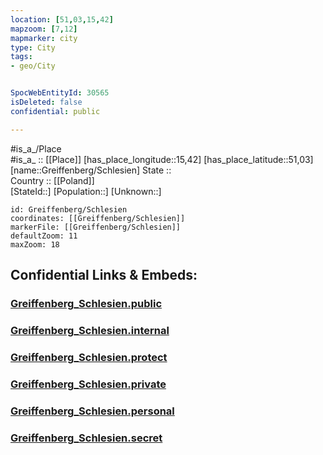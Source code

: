 ```yaml
---
location: [51,03,15,42] 
mapzoom: [7,12] 
mapmarker: city 
type: City
tags:
- geo/City


SpocWebEntityId: 30565
isDeleted: false
confidential: public

---
```

#is_a_/Place  
#is_a_ :: [[Place]] 
[has_place_longitude::15,42] 
[has_place_latitude::51,03] 
[name::Greiffenberg/Schlesien] 
State ::  
Country :: [[Poland]]  
[StateId::] 
[Population::] 
[Unknown::] 


```leaflet
id: Greiffenberg/Schlesien
coordinates: [[Greiffenberg/Schlesien]] 
markerFile: [[Greiffenberg/Schlesien]] 
defaultZoom: 11 
maxZoom: 18
```


## Confidential Links & Embeds: 

### [Greiffenberg_Schlesien.public](/_public/\Earth\Continent\Europe\Europe~East\Poland\CityGreiffenberg_Schlesien.public.md) 

### [Greiffenberg_Schlesien.internal](/_internal/\Earth\Continent\Europe\Europe~East\Poland\CityGreiffenberg_Schlesien.internal.md) 

### [Greiffenberg_Schlesien.protect](/_protect/\Earth\Continent\Europe\Europe~East\Poland\CityGreiffenberg_Schlesien.protect.md) 

### [Greiffenberg_Schlesien.private](/_private/\Earth\Continent\Europe\Europe~East\Poland\CityGreiffenberg_Schlesien.private.md) 

### [Greiffenberg_Schlesien.personal](/_personal/\Earth\Continent\Europe\Europe~East\Poland\CityGreiffenberg_Schlesien.personal.md) 

### [Greiffenberg_Schlesien.secret](/_secret/\Earth\Continent\Europe\Europe~East\Poland\CityGreiffenberg_Schlesien.secret.md)

